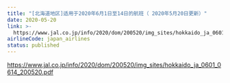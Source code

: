 ```yaml
---
title: "[北海道地区]适用于2020年6月1日至14日的航班（ 2020年5月20日更新）"
date: 2020-05-20
link: >-
  https://www.jal.co.jp/info/2020/dom/200520/img_sites/hokkaido_ja_0601_0614_200520.pdf
airlineCode: japan_airlines
status: published
---
```

https://www.jal.co.jp/info/2020/dom/200520/img_sites/hokkaido_ja_0601_0614_200520.pdf